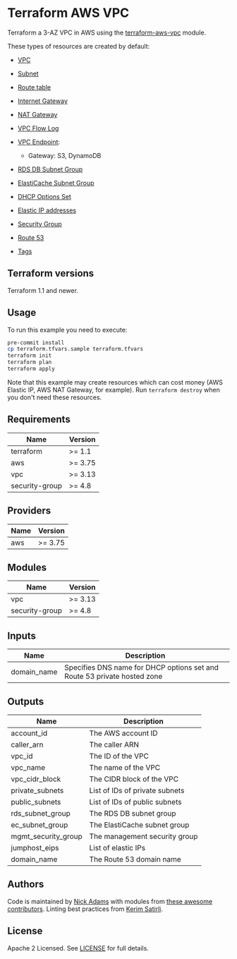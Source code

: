 # Terraform AWS VPC

Terraform a 3-AZ VPC in AWS using the [terraform-aws-vpc](https://github.com/terraform-aws-modules/terraform-aws-vpc) module.

These types of resources are created by default:

* [VPC](https://docs.aws.amazon.com/vpc/latest/userguide/what-is-amazon-vpc.html)
* [Subnet](https://docs.aws.amazon.com/vpc/latest/userguide/VPC_Subnets.html)
* [Route table](https://docs.aws.amazon.com/vpc/latest/userguide/VPC_Route_Tables.html)
* [Internet Gateway](https://docs.aws.amazon.com/vpc/latest/userguide/VPC_Internet_Gateway.html)
* [NAT Gateway](https://docs.aws.amazon.com/vpc/latest/userguide/vpc-nat-gateway.html)
* [VPC Flow Log](https://docs.aws.amazon.com/vpc/latest/userguide/flow-logs.html)
* [VPC Endpoint](https://docs.aws.amazon.com/vpc/latest/userguide/vpce-gateway.html):
  * Gateway: S3, DynamoDB

* [RDS DB Subnet Group](https://docs.aws.amazon.com/AmazonRDS/latest/UserGuide/USER_VPC.WorkingWithRDSInstanceinaVPC.html#USER_VPC.Subnets)
* [ElastiCache Subnet Group](https://docs.aws.amazon.com/AmazonElastiCache/latest/red-ug/SubnetGroups.html)
* [DHCP Options Set](https://docs.aws.amazon.com/vpc/latest/userguide/VPC_DHCP_Options.html)
* [Elastic IP addresses](https://docs.aws.amazon.com/AWSEC2/latest/UserGuide/elastic-ip-addresses-eip.html)
* [Security Group](https://docs.aws.amazon.com/vpc/latest/userguide/VPC_SecurityGroups.html)
* [Route 53](https://docs.aws.amazon.com/Route53/latest/DeveloperGuide/hosted-zones-private.html)
* [Tags](https://docs.aws.amazon.com/general/latest/gr/aws_tagging.html)

## Terraform versions

Terraform 1.1 and newer.

## Usage

To run this example you need to execute:

```bash
pre-commit install
cp terraform.tfvars.sample terraform.tfvars
terraform init
terraform plan
terraform apply
```

Note that this example may create resources which can cost money (AWS Elastic IP, AWS NAT Gateway, for example). Run `terraform destroy` when you don't need these resources.

## Requirements

| Name | Version |
|------|---------|
| terraform | >= 1.1 |
| aws | >= 3.75 |
| vpc | >= 3.13 |
| security-group | >= 4.8 |

## Providers

| Name | Version |
|------|---------|
| aws | >= 3.75 |

## Modules

| Name | Version |
|------|---------|
| vpc | >= 3.13 |
| security-group | >= 4.8 |

## Inputs

| Name | Description |
|------|-------------|
| domain\_name | Specifies DNS name for DHCP options set and Route 53 private hosted zone |

## Outputs

| Name | Description |
|------|-------------|
| account\_id | The AWS account ID |
| caller\_arn | The caller ARN |
| vpc\_id | The ID of the VPC |
| vpc\_name | The name of the VPC |
| vpc\_cidr\_block | The CIDR block of the VPC |
| private\_subnets | List of IDs of private subnets |
| public\_subnets | List of IDs of public subnets |
| rds\_subnet\_group | The RDS DB subnet group |
| ec\_subnet\_group | The ElastiCache subnet group |
| mgmt\_security\_group | The management security group |
| jumphost\_eips | List of elastic IPs |
| domain\_name | The Route 53 domain name |

## Authors

Code is maintained by [Nick Adams](https://github.com/nickkadams) with modules from [these awesome contributors](https://github.com/terraform-aws-modules/terraform-aws-vpc/graphs/contributors). Linting best practices from [Kerim Satirli](https://github.com/ksatirli/code-quality-for-terraform).

## License

Apache 2 Licensed. See [LICENSE](https://github.com/nickkadams/terraform-aws-vpc/blob/main/LICENSE) for full details.
